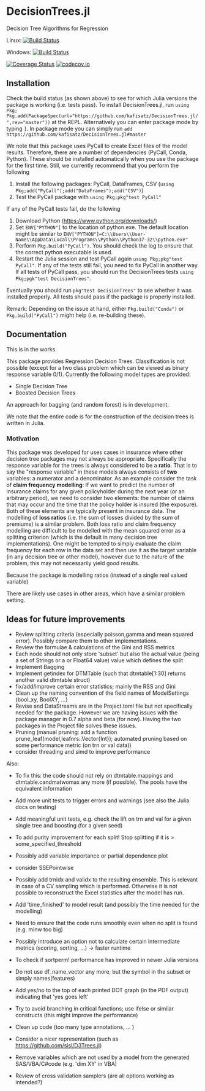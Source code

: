 # DecisionTrees.jl
Decision Tree Algorithms for Regression

Linux: [![Build Status](https://travis-ci.com/kafisatz/DecisionTrees.jl.svg?branch=master)](https://travis-ci.com/kafisatz/DecisionTrees.jl)

Windows: [![Build Status](https://ci.appveyor.com/api/projects/status/github/kafisatz/DecisionTrees.jl?branch=master&svg=true)](https://ci.appveyor.com/project/kafisatz/DecisionTrees-jl/branch/master)

[![Coverage Status](https://coveralls.io/repos/kafisatz/DecisionTrees.jl/badge.svg?branch=master)](https://coveralls.io/r/kafisatz/DecisionTrees.jl?branch=master)
[![codecov.io](http://codecov.io/github/kafisatz/DecisionTrees.jl/coverage.svg?branch=master)](http://codecov.io/github/kafisatz/DecisionTrees.jl?branch=master)


## Installation

Check the build status (as shown above) to see for which Julia versions the package is working (i.e. tests pass).
To install DecisionTrees.jl, run
```using Pkg; Pkg.add(PackageSpec(url="https://github.com/kafisatz/DecisionTrees.jl/",rev="master"))``` 
at the REPL. Alternatively you can enter package mode by typing `]`. In package mode you can simply run 
```add https://github.com/kafisatz/DecisionTrees.jl#master```

We note that this package uses PyCall to create Excel files of the model results. Therefore, there are a number of dependencies (PyCall, Conda, Python). These should be installed automatically when you use the package for the first time. 
Still, we currently recommend that you perform the following
1. Install the following packages: PyCall, DataFrames, CSV (`using Pkg;add("PyCall");add("DataFrames");add("CSV")`)
2. Test the PyCall package with `using Pkg;pkg"test PyCall"`

If any of the PyCall tests fail, do the following
1. Download Python (https://www.python.org/downloads/)
2. Set `ENV["PYTHON"]` to the location of python.exe. The default location might be similar to `ENV["PYTHON"]=C:\\Users\\User-Name\\AppData\Local\\Programs\\Python\\Python37-32\\python.exe"`
3. Perform `Pkg.build("PyCall")`. You should check the log to ensure that the correct python executable is used.
4. Restart the Julia session and test PyCall again `using Pkg;pkg"test PyCall"`. If any of the tests still fail, you need to fix PyCall in another way. If all tests of PyCall pass, you should run the DecisionTrees tests `using Pkg;pgk"test DecisionTrees"`.

Eventually you should run `pkg"test DecisionTrees"` to see whether it was installed properly. All tests should pass if the package is properly installed.

Remark: Depending on the issue at hand, either `Pkg.build("Conda")` or `Pkg.build("PyCall")` might help (i.e. re-building these).

## Documentation

This is in the works.

This package provides Regression Decision Trees. Classification is not possible (except for a two class problem which can be viewed as binary response variable 0/1).
Currently the following model types are provided:
* Single Decision Tree
* Boosted Decision Trees

An approach for bagging (and random forest) is in development.

We note that the entire code is for the construction of the decision trees is written in Julia.

### Motivation
This package was developed for uses cases in insurance where other decision tree packages may not always be appropriate. Specifically the response variable for the trees is always considered to be a **ratio**. That is to say the "response variable" in these models always consists of **two** variables: a numerator and a denominator. As an example consider the task of **claim frequency modelling**: If we want to predict the number of insurance claims for any given policyholder during the next year (or an arbitrary period), we need to consider two elements: the number of claims that may occur and the time that the policy holder is insured (the exposure). Both of these elements are typically present in insurance data. The modelling of **loss ratios** (i.e. the sum of losses divided by the sum of premiums) is a similar problem. Both loss ratio and claim frequency modelling are difficult to be modelled with the mean squared error as a splitting criterion (which is the default in many decision tree implementations). One might be tempted to simply evaluate the claim frequency for each row in the data set and then use it as the target variable (in any decision tree or other model), however due to the nature of the problem, this may not necessarily yield good results. 

Because the package is modelling ratios (instead of a single real valued variable)

There are likely use cases in other areas, which have a similar problem setting.

## Ideas for future improvements

* Review splitting criteria (especially poisson,gamma and mean squared error). Possibly compare them to other implementations.
* Review the formulae & calculations of the Gini and RSS metrics
* Each node should not only store 'subset' but also the actual value (being a set of Strings or a or Float64 value) value which defines the split
* Implement Bagging
* Implement getindex for DTMTable (such that dtmtable[1:30] returns another valid dtmtable struct)
* fix/add/improve certain error statistics; mainly the RSS and Gini
* Clean up the naming convention of the field names of ModelSettings (bool_xy, BoolXY, ...)
* Revise and DataStreams are in the Project.toml file but not specifically needed for the package. However we are having issues with the package manager in 0.7 alpha and beta (for now). Having the two packages in the Project file solves these issues.
* Pruning (manual pruning: add a function prune_leaf(model,leafnrs::Vector{Int}); automated pruning based on some performance metric (on trn or val data))
* consider threading and simd to improve performance

Also: 
* To fix this: the code should not rely on dtmtable.mappings and dtmtable.candmatwomax any more (if possible). The pools have the equivalent information
* Add more unit tests to trigger errors and warnings (see also the Julia docs on testing)
* Add meaningful unit tests, e.g. check the lift on trn and val for a given single tree and boosting (for a given seed)
* To add purity improvement for each split! Stop splitting if it is > some_specified_threshold
* Possibly add variable importance or partial dependence plot
* consider SSEPointwise

* Possibly add trnidx and validx to the resulting ensemble. This is relevant in case of a CV sampling which is performed. Otherwise it is not possible to reconstruct the Excel statistics after the model has run.
* Add 'time_finished' to model result (and possibly the time needed for the modelling)
* Need to ensure that the code runs smoothly even when no split is found (e.g. minw too big)
* Possibly introduce an option not to calculate certain intermediate metrics (scoring, sorting, ...) -> faster runtime
* To check if sortperm! performance has improved in newer Julia versions
* Do not use df_name_vector any more, but the symbol in the subset or simply names(features)
* Add yes/no to the top of each printed DOT graph (in the PDF output) indicating that 'yes goes left'
* Try to avoid branching in critical functions; use ifelse or similar constructs (this might improve the performance)
* Clean up code (too many type annotations, ... )
* Consider a nicer representation (such as https://github.com/sisl/D3Trees.jl)
* Remove variables which are not used by a model from the generated SAS/VBA/C#code (e.g. 'dim XY' in VBA)
* Review of cross validation samplers (are all options working as intended?)